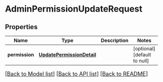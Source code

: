 # AdminPermissionUpdateRequest

## Properties
Name | Type | Description | Notes
------------ | ------------- | ------------- | -------------
**permission** | [**UpdatePermissionDetail**](UpdatePermissionDetail.md) |  | [optional] [default to null]

[[Back to Model list]](../README.md#documentation-for-models) [[Back to API list]](../README.md#documentation-for-api-endpoints) [[Back to README]](../README.md)

<style>
     p, ul, ol, li { font-size: 18px !important;}
</style>


